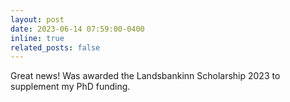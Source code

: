 ```yaml
---
layout: post
date: 2023-06-14 07:59:00-0400
inline: true
related_posts: false
---
```


Great news! Was awarded the Landsbankinn Scholarship 2023 to supplement my PhD funding.